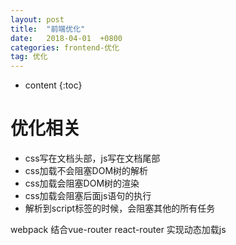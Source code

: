 ```yaml
---
layout: post
title:  "前端优化"
date:   2018-04-01  +0800
categories: frontend-优化
tag: 优化
---
```


* content
{:toc}


# 优化相关

- css写在文档头部，js写在文档尾部
- css加载不会阻塞DOM树的解析
- css加载会阻塞DOM树的渲染
- css加载会阻塞后面js语句的执行
- 解析到script标签的时候，会阻塞其他的所有任务

webpack 结合vue-router  react-router  实现动态加载js
